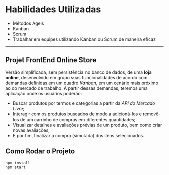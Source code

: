 # Habilidades Utilizadas

* Métodos Ágeis
* Kanban
* Scrum
* Trabalhar em equipes utilizando Kanban ou Scrum de maneira eficaz

---

## Projet FrontEnd Online Store

 Versão simplificada, sem persistência no banco de dados, de uma **loja online**, desenvolvido em grupo suas funcionalidades de acordo com demandas definidas em um quadro _Kanban_, em um cenário mais próximo ao do mercado de trabalho. A partir dessas demandas, teremos uma aplicação onde os usuários poderão:
  - Buscar produtos por termos e categorias a partir da _API do Mercado Livre_;
  - Interagir com os produtos buscados de modo a adicioná-los e removê-los de um carrinho de compras em diferentes quantidades;
  - Visualizar detalhes e avaliações prévias de um produto, bem como criar novas avaliações;
  - E por fim, finalizar a compra (simulada) dos itens selecionados.

## Como Rodar o Projeto
  ```bash
npm install
npm start
```